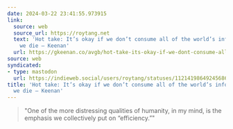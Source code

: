 ```yaml
---
date: 2024-03-22 23:41:55.973915
link:
  source: web
  source_url: https://roytang.net
  text: 'Hot take: It’s okay if we don’t consume all of the world’s information before
    we die — Keenan'
  url: https://gkeenan.co/avgb/hot-take-its-okay-if-we-dont-consume-all-of-the-worlds-information-before-we-die
source: web
syndicated:
- type: mastodon
  url: https://indieweb.social/users/roytang/statuses/112141986492456869
title: 'Hot take: It’s okay if we don’t consume all of the world’s information before
  we die — Keenan'
---
```


> "One of the more distressing qualities of humanity, in my mind, is the emphasis we collectively put on “efficiency.”"